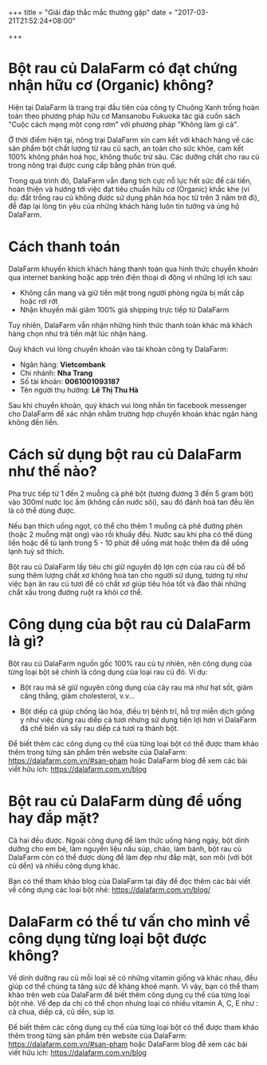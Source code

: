 +++
title = "Giải đáp thắc mắc thường gặp"
date = "2017-03-21T21:52:24+08:00"

+++

# Bột rau củ DalaFarm có đạt chứng nhận hữu cơ (Organic) không?

Hiện tại DalaFarm là trang trại đầu tiên của công ty Chuông Xanh trồng hoàn toàn theo phương pháp hữu cơ Mansanobu Fukuoka tác giả cuốn sách "Cuộc cách mạng một cọng rơm" với phương pháp "Không làm gì cả".

Ở thời điểm hiện tại, nông trại DalaFarm xin cam kết với khách hàng về các sản phẩm bột chất lượng từ rau củ sạch, an toàn cho sức khỏe, cam kết 100% không phân hoá học, không thuốc trừ sâu. Các dưỡng chất cho rau củ trong nông trại được cung cấp bằng phân trùn quế.

Trong quá trình đó, DalaFarm vẫn đang tích cực nỗ lực hết sức để cải tiến, hoàn thiện và hướng tới việc đạt tiêu chuẩn hữu cơ (Organic) khắc khe (ví dụ: đất trồng rau củ không được sử dụng phân hóa học từ trên 3 năm trở đi), để đáp lại lòng tin yêu của những khách hàng luôn tin tưởng và ủng hộ DalaFarm.‎
 
# Cách thanh toán 

DalaFarm khuyến khích khách hàng thanh toán qua hình thức chuyển khoản qua internet banking hoặc app trên điện thoại di động vì những lợi ích sau:

* Không cần mang và giữ tiền mặt trong người phòng ngừa bị mất cắp hoặc rơi rớt
* Nhận khuyến mãi giảm 100% giá shipping trực tiếp từ DalaFarm  

Tuy nhiên, DalaFarm vẫn nhận những hình thức thanh toán khác mà khách hàng chọn như trả tiền mặt lúc nhận hàng.

Quý khách vui lòng chuyển khoản vào tài khoản công ty DalaFarm:

- Ngân hàng: **Vietcombank**
- Chi nhánh: **Nha Trang**
- Số tài khoản: **0061001093187**
- Tên người thụ hưởng: **Lê Thị Thu Hà**

Sau khi chuyển khoản, quý khách vui lòng nhắn tin facebook messenger cho DalaFarm để xác nhận nhằm trường hợp chuyển khoản khác ngân hàng không đến liền.


# Cách sử dụng bột rau củ DalaFarm như thế nào?
Pha trực tiếp từ 1 đến 2 muỗng cà phê bột (tương đương 3 đến 5 gram bột) vào 300ml nước lọc ấm (không cần nước sôi), 
sau đó đánh hoà tan đều lên là có thể dùng được.

Nếu bạn thích uống ngọt, có thể cho thêm 1 muỗng cà phê đường phèn (hoặc 2 muỗng mật ong) vào rồi khuấy đều.
Nước sau khi pha có thể dùng liền hoặc để tủ lạnh trong 5 - 10 phút để uống mát hoặc thêm đá để uống lạnh tuỳ sở thích.

Bột rau củ DalaFarm lấy tiêu chí giữ nguyên độ lợn cợn của rau củ để bổ sung thêm lượng chất xơ không hoà tan cho người sử dụng, 
tương tự như việc bạn ăn rau củ tươi để có chất xơ giúp tiêu hóa tốt và đào thải những chất xấu trong đường ruột ra khỏi cơ thể.

# Công dụng của bột rau củ DalaFarm là gì? 
Bột rau củ DalaFarm nguồn gốc 100% rau củ tự nhiên, nên công dụng của từng loại bột sẽ chính là công dụng của loại rau củ đó. Ví dụ:  

* Bột rau má sẽ giữ nguyên công dụng của cây rau má như hạt sốt, giảm căng thẳng, giảm cholesterol, v.v...
 
* Bột diếp cá giúp chống lão hóa, điều trị bệnh trĩ, hỗ trợ miễn dịch giống y như việc dùng rau diếp cá tươi nhưng sử dụng tiện lợi hơn vì DalaFarm đã chế biến và sấy rau diếp cá tươi ra thành bột.
 
Để biết thêm các công dụng cụ thể của từng loại bột có thể được tham khảo thêm trong từng sản phẩm trên website của DalaFarm: https://dalafarm.com.vn/#san-pham hoặc DalaFarm blog để xem các bài viết hữu ích: https://dalafarm.com.vn/blog 

# Bột rau củ DalaFarm dùng để uống hay đắp mặt? 
Cả hai đều được. Ngoài công dụng để làm thức uống hàng ngày, bột dinh dưỡng cho em bé, làm nguyên liệu nấu súp, cháo, làm bánh, bột rau củ DalaFarm còn có thể được dùng để làm đẹp như đắp mặt, son môi (với bột củ dền) và nhiều công dụng khác. 

Bạn có thể tham khảo blog của DalaFarm tại đây để đọc thêm các bài viết về công dụng các loại bột nhé: https://dalafarm.com.vn/blog/ 

# DalaFarm có thể tư vấn cho mình về công dụng từng loại bột được không? 
Về dinh dưỡng rau củ mỗi loại sẽ có những vitamin giống và khác nhau, đều giúp cơ thể chúng ta tăng sức đề kháng khoẻ mạnh.  Vì vậy, bạn có thể tham khảo trên web của DalaFarm để biết thêm công dụng cụ thể của từng loại bột nhé. Về đẹp da chị có thể chọn nhưng loại có nhiều vitamin A, C, E như : cà chua, diếp cá, củ dền, súp lơ.  

Để biết thêm các công dụng cụ thể của từng loại bột có thể được tham khảo thêm trong từng sản phẩm trên website của DalaFarm: https://dalafarm.com.vn/#san-pham hoặc DalaFarm blog để xem các bài viết hữu ích: https://dalafarm.com.vn/blog 